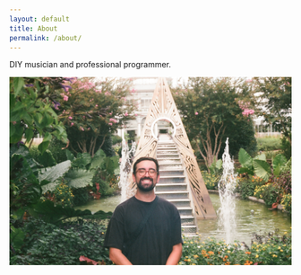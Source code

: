 ```yaml
---
layout: default
title: About
permalink: /about/
---
```


DIY musician and professional programmer.

![At the gardens](/assets/images/about.JPG "At the gardens")
